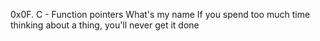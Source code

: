 0x0F. C - Function pointers
What's my name
If you spend too much time thinking about a thing, you'll never get it done
